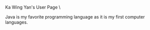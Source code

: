 Ka Wing Yan's User Page \

Java is my favorite programming language as it is my first computer languages.
